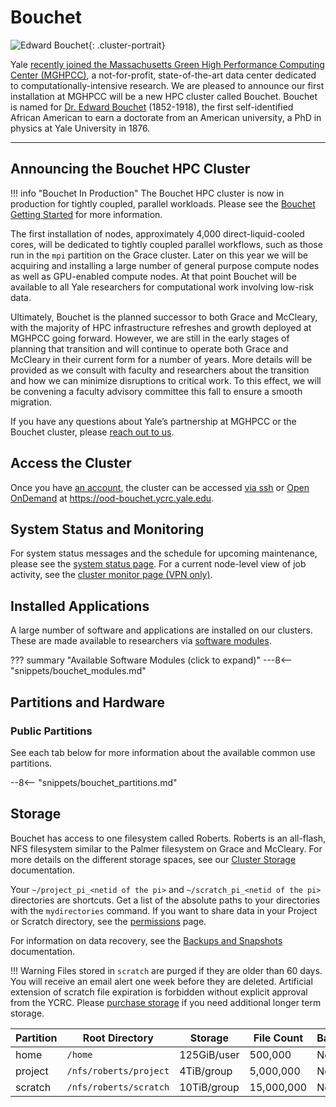 # Bouchet

![Edward Bouchet](/img/edward-bouchet.jpg){: .cluster-portrait}

Yale [recently joined the Massachusetts Green High Performance Computing Center (MGHPCC)](https://research.computing.yale.edu/about/yale-joins-mghpcc), a not-for-profit, state-of-the-art data center dedicated to computationally-intensive research. We are pleased to announce our first installation at MGHPCC will be a new HPC cluster called Bouchet. Bouchet is named for [Dr. Edward Bouchet](https://en.wikipedia.org/wiki/Edward_Bouchet) (1852-1918), the first self-identified African American to earn a doctorate from an American university, a PhD in physics at Yale University in 1876.

- - -

## Announcing the Bouchet HPC Cluster

!!! info "Bouchet In Production"
    The Bouchet HPC cluster is now in production for tightly coupled, parallel workloads. Please see the [Bouchet Getting Started](/clusters/bouchet_getting_started/) for more information.

The first installation of nodes, approximately 4,000 direct-liquid-cooled cores, will be dedicated to tightly coupled parallel workflows, such as those run in the `mpi` partition on the Grace cluster. 
Later on this year we will be acquiring and installing a large number of general purpose compute nodes as well as GPU-enabled compute nodes. 
At that point Bouchet will be available to all Yale researchers for computational work involving low-risk data.

Ultimately, Bouchet is the planned successor to both Grace and McCleary, with the majority of HPC infrastructure refreshes and growth deployed at MGHPCC going forward. 
However, we are still in the early stages of planning that transition and will continue to operate both Grace and McCleary in their current form for a number of years. 
More details will be provided as we consult with faculty and researchers about the transition and how we can minimize disruptions to critical work. 
To this effect, we will be convening a faculty advisory committee this fall to ensure a smooth migration.

If you have any questions about Yale’s partnership at MGHPCC or the Bouchet cluster, please [reach out to us](/).

## Access the Cluster

Once you have [an account](https://research.computing.yale.edu/support/hpc/account-request), the cluster can be accessed [via ssh](/clusters-at-yale/access) or [Open OnDemand](/clusters-at-yale/access/ood) at https://ood-bouchet.ycrc.yale.edu.

## System Status and Monitoring

For system status messages and the schedule for upcoming maintenance, please see the [system status page](https://research.computing.yale.edu/support/hpc/system-status). 
For a current node-level view of job activity, see the [cluster monitor page (VPN only)](http://cluster.ycrc.yale.edu/bouchet/).

## Installed Applications

A large number of software and applications are installed on our clusters.
These are made available to researchers via [software modules](/applications/modules/).

??? summary "Available Software Modules (click to expand)"
    ---8<-- "snippets/bouchet_modules.md"

## Partitions and Hardware

### Public Partitions

See each tab below for more information about the available common use partitions.

--8<-- "snippets/bouchet_partitions.md"

## Storage

Bouchet has access to one filesystem called Roberts. 
Roberts is an all-flash, NFS filesystem similar to the Palmer filesystem on Grace and McCleary.
For more details on the different storage spaces, see our [Cluster Storage](/data/hpc-storage) documentation.

Your `~/project_pi_<netid of the pi>` and `~/scratch_pi_<netid of the pi>` directories are shortcuts. 
Get a list of the absolute paths to your directories with the `mydirectories` command. 
If you want to share data in your Project or Scratch directory, see the [permissions](/data/permissions/) page.

For information on data recovery, see the [Backups and Snapshots](/data/backups) documentation.

!!! Warning
    Files stored in `scratch` are purged if they are older than 60 days. You will receive an email alert one week before they are deleted. Artificial extension of scratch file expiration is forbidden without explicit approval from the YCRC. Please [purchase storage](/data/#purchase-additional-storage) if you need additional longer term storage.

|Partition       | Root Directory            | Storage                                 | File Count | Backups | Snapshots | Notes |
|----------------|---------------------------|-----------------------------------------|------------|---------|-----------|-------|
| home           | `/home`                   | 125GiB/user                             | 500,000    | Not yet | >=2 days  |       |
| project        | `/nfs/roberts/project`    | 4TiB/group                              | 5,000,000  | No      | >=2 days  |       |
| scratch        | `/nfs/roberts/scratch`    | 10TiB/group                             | 15,000,000 | No      | No        |       |
